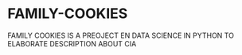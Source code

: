 # FAMILY-COOKIES
FAMILY COOKIES IS A PREOJECT EN DATA SCIENCE IN PYTHON TO ELABORATE DESCRIPTION ABOUT CIA
